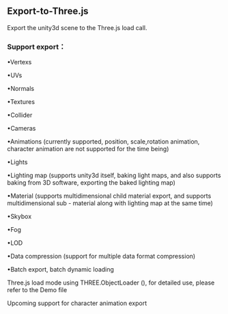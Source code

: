 ## Export-to-Three.js

Export the unity3d scene to the Three.js load call.

### Support export：

  •Vertexs

  •UVs

  •Normals

  •Textures

  •Collider

  •Cameras

  •Animations (currently supported, position, scale,rotation animation, character animation are not supported for the time being)
  
  •Lights
  
  •Lighting map (supports unity3d itself, baking light maps, and also supports baking from 3D software, exporting the baked lighting map)
  
  •Material (supports multidimensional child material export, and supports multidimensional sub - material along with lighting map at the same time)
  
  •Skybox
  
  •Fog
  
  •LOD
  
  •Data compression (support for multiple data format compression)
  
  •Batch export, batch dynamic loading

Three.js load mode using THREE.ObjectLoader (), for detailed use, please refer to the Demo file

Upcoming support for character animation export
